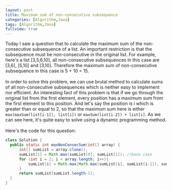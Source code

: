 ```yaml
---
layout: post
title: Maximum sum of non-consecutive subsequence
categories: [Algorithm,Java]
tags: [Algorithm,Java]
fullview: true
---
```


Today I saw a question that to calculate the maximum sum of the non-consecutive subsequence of a list. An important restriction is that the subsequence must be non-consecutive in the original list. For example, here's a list [3,5,6,10], all non-consecutive subsequences in this case are [3,6], [5,10] and [3,10]. Therefore the maximum sum of non-consecutive subsequence in this case is 5 + 10 = 15.<br><br>
In order to solve this problem, we can use brutal method to calculate sums of all non-consecutive subsequences which is neither easy to implement nor efficient. An interesting fact of this problem is that if we go through the original list from the first element, every position has a maximum sum from the first element to this position. And let's say the position is i which is greater than or equal to 2, so that the maximum sum here is either ``max(maxSum(list[i-1]), list[i])`` or ``maxSum(list[i-2]) + list[i]``. As we can see here, it's quite easy to solve using a dynamic programming method.<br><br>
Here's the code for this question:

```java
class Solution {
  public static int maxNonConsecSum(int[] array) {
      int[] sumList = array.clone();
      sumList[1] = Math.max(sumList[0], sumList[1]); //base case
      for (int i = 2; i < array.length; i++){
          sumList[i] = Math.max(Math.max(sumList[i], sumList[i-1]), sumList[i] + sumList[i - 2]);
      }
      return sumList[sumList.length-1];
  }
}
```
